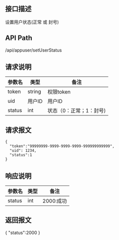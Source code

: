 ## 接口描述
设置用户状态(正常 或 封号)
## API Path
/api/appuser/setUserStatus
## 请求说明
|参数名   |类型    |备注             |
|---------|--------|-----------------|
|token    |string  |权限token        |
|uid      |用户ID  |用户ID           |
|status   |int     |状态（0：正常；1：封号)    |

## 请求报文
    { 
      "token":"99999999-9999-9999-9999-999999999999",
      "uid": 1234,
      "status":1
    }
    
## 响应说明
|参数名   |类型    |备注             |
|---------|--------|-----------------|
|status   |int     |2000:成功        |
## 返回报文
  {
    "status":2000 
  }

